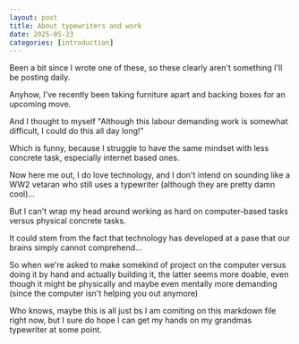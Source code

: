 ```yaml
---
layout: post
title: About typewriters and work
date: 2025-05-23
categories: [introduction]
---
```


Been a bit since I wrote one of these, so these clearly aren't something I'll be posting daily.

Anyhow, I've recently been taking furniture apart and backing boxes for an upcoming move.

And I thought to myself "Although this labour demanding work is somewhat difficult, I could do this all day long!"

Which is funny, because I struggle to have the same mindset with less concrete task, especially internet based ones.

Now here me out, I do love technology, and I don't intend on sounding like a WW2 vetaran who still uses a typewriter (although they are pretty damn cool)...

But I can't wrap my head around working as hard on computer-based tasks versus physical concrete tasks.

It could stem from the fact that technology has developed at a pase that our brains simply cannot comprehend...

So when we're asked to make somekind of project on the computer versus doing it by hand and actually building it, the latter seems more doable, even though it might be physically and maybe even mentally more demanding (since the computer isn't helping you out anymore)

Who knows, maybe this is all just bs I am comiting on this markdown file right now, but I sure do hope I can get my hands on my grandmas typewriter at some point.

